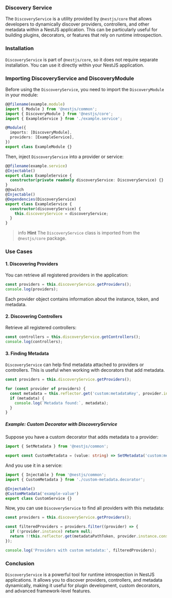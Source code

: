 ### Discovery Service

The `DiscoveryService` is a utility provided by `@nestjs/core` that allows developers to dynamically discover providers, controllers, and other metadata within a NestJS application. This can be particularly useful for building plugins, decorators, or features that rely on runtime introspection.

### Installation

`DiscoveryService` is part of `@nestjs/core`, so it does not require separate installation. You can use it directly within your NestJS application.

### Importing DiscoveryService and DiscoveryModule

Before using the `DiscoveryService`, you need to import the `DiscoveryModule` in your module:

```typescript
@@filename(example.module)
import { Module } from '@nestjs/common';
import { DiscoveryModule } from '@nestjs/core';
import { ExampleService } from './example.service';

@Module({
  imports: [DiscoveryModule],
  providers: [ExampleService],
})
export class ExampleModule {}
```

Then, inject `DiscoveryService` into a provider or service:

```typescript
@@filename(example.service)
@Injectable()
export class ExampleService {
  constructor(private readonly discoveryService: DiscoveryService) {}
}
@@switch
@Injectable()
@Dependencies(DiscoveryService)
export class ExampleService {
  constructor(discoveryService) {
    this.discoveryService = discoveryService;
  }
}
```

> info **Hint** The `DiscoveryService` class is imported from the `@nestjs/core` package.

### Use Cases

#### 1. Discovering Providers

You can retrieve all registered providers in the application:

```typescript
const providers = this.discoveryService.getProviders();
console.log(providers);
```

Each provider object contains information about the instance, token, and metadata.

#### 2. Discovering Controllers

Retrieve all registered controllers:

```typescript
const controllers = this.discoveryService.getControllers();
console.log(controllers);
```

#### 3. Finding Metadata

`DiscoveryService` can help find metadata attached to providers or controllers. This is useful when working with decorators that add metadata.

```typescript
const providers = this.discoveryService.getProviders();

for (const provider of providers) {
  const metadata = this.reflector.get('custom:metadataKey', provider.instance.constructor);
  if (metadata) {
    console.log(`Metadata found:`, metadata);
  }
}
```

##### Example: Custom Decorator with DiscoveryService

Suppose you have a custom decorator that adds metadata to a provider:

```typescript
import { SetMetadata } from '@nestjs/common';

export const CustomMetadata = (value: string) => SetMetadata('custom:metadataKey', value);
```

And you use it in a service:

```typescript
import { Injectable } from '@nestjs/common';
import { CustomMetadata } from './custom-metadata.decorator';

@Injectable()
@CustomMetadata('example-value')
export class CustomService {}
```

Now, you can use `DiscoveryService` to find all providers with this metadata:

```typescript
const providers = this.discoveryService.getProviders();

const filteredProviders = providers.filter((provider) => {
  if (!provider.instance) return null;
  return !!this.reflector.get(metadataPathToken, provider.instance.constructor);
});

console.log('Providers with custom metadata:', filteredProviders);
```

### Conclusion

`DiscoveryService` is a powerful tool for runtime introspection in NestJS applications. It allows you to discover providers, controllers, and metadata dynamically, making it useful for plugin development, custom decorators, and advanced framework-level features.
